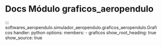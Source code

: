 # Docs Módulo graficos_aeropendulo

::: softwares_aeropendulo.simulador_aeropendulo.graficos_aeropendulo.Graficos
    handler: python
    options:
        members:
            - graficos
        show_root_heading: true
        show_source: true
